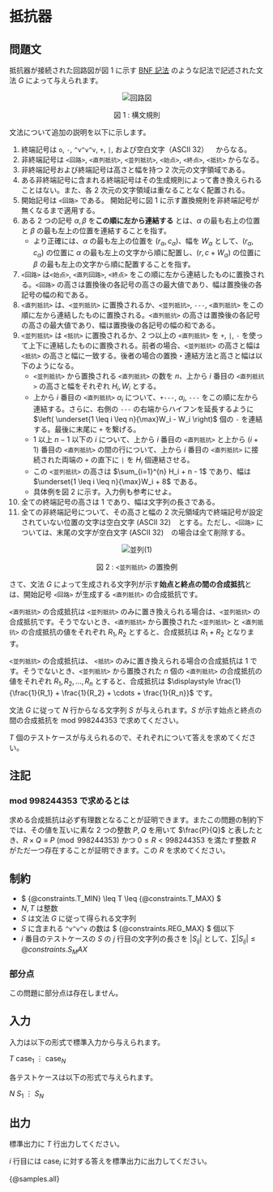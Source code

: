 # 抵抗器

## 問題文

抵抗器が接続された回路図が図 1 に示す [BNF 記法](https://ja.wikipedia.org/wiki/%E3%83%90%E3%83%83%E3%82%AB%E3%82%B9%E3%83%BB%E3%83%8A%E3%82%A6%E3%82%A2%E8%A8%98%E6%B3%95) のような記法で記述された文法 $G$ によって与えられます。

<div align="center">

![回路図](https://hackmd.io/_uploads/SJCL7xo5ke.png)

図 1 : 構文規則

</div>

文法について追加の説明を以下に示します。

1. 終端記号は `o`, `-`, `^v^v^v`, `+`, `|`, および空白文字（ASCII 32） ` `  からなる。
2. 非終端記号は `<回路>`, `<直列抵抗>`, `<並列抵抗>`, `<始点>`, `<終点>`, `<抵抗>` からなる。
3. 非終端記号および終端記号は高さと幅を持つ $2$ 次元の文字領域である。
4. ある非終端記号に含まれる終端記号はその生成規則によって書き換えられることはない。また、各 $2$ 次元の文字領域は重なることなく配置される。
5. 開始記号は `<回路>` である。 開始記号に図 1 に示す置換規則を非終端記号が無くなるまで適用する。
6. ある $2$ つの記号 $\alpha, \beta$ を**この順に左から連結する** とは、$\alpha$ の最も右上の位置と $\beta$ の最も左上の位置を連結することを指す。
    - より正確には、$\alpha$ の最も左上の位置を $(r_\alpha, c_\alpha)$、幅を $W_\alpha$ として、$(r_\alpha, c_\alpha)$ の位置に $\alpha$ の最も左上の文字から順に配置し、$(r, c + W_\alpha)$ の位置に $\beta$ の最も左上の文字から順に配置することを指す。
7. `<回路>` は`<始点>`, `<直列回路>`, `<終点>` をこの順に左から連結したものに置換される。`<回路>` の高さは置換後の各記号の高さの最大値であり、幅は置換後の各記号の幅の和である。
8. `<直列抵抗>` は、`<並列抵抗>` に置換されるか、`<並列抵抗>`, `---`, `<直列抵抗>` をこの順に左から連結したものに置換される。`<直列抵抗>` の高さは置換後の各記号の高さの最大値であり、幅は置換後の各記号の幅の和である。
9. `<並列抵抗>` は `<抵抗>` に置換されるか、$2$ つ以上の `<直列抵抗>` を `+`, `|`, `-` を使って上下に連結したものに置換される。前者の場合、`<並列抵抗>` の高さと幅は `<抵抗>` の高さと幅に一致する。後者の場合の置換・連結方法と高さと幅は以下のようになる。
   - `<並列抵抗>` から置換される `<直列抵抗>` の数を $n$、上から $i$ 番目の `<直列抵抗>` の高さと幅をそれぞれ $H_i, W_i$ とする。
   - 上から $i$ 番目の `<直列抵抗>` $\alpha_i$ について、`+---`, $\alpha_i$, `---` をこの順に左から連結する。さらに、右側の `---` の右端からハイフンを延長するように $\left( \underset{1 \leq i \leq n}{\max}W_i - W_i \right)$ 個の `-` を連結する。最後に末尾に `+` を繋げる。
   - $1$ 以上 $n - 1$ 以下の $i$ について、上から $i$ 番目の `<直列抵抗>` と上から $(i + 1)$ 番目の `<直列抵抗>` の間の行について、上から $i$ 番目の `<直列抵抗>` に接続された両端の `+` の直下に `|` を $H_i$ 個連結させる。
   - この `<並列抵抗>` の高さは $\sum_{i=1}^{n} H_i + n - 1$ であり、幅は $\underset{1 \leq i \leq n}{\max}W_i + 8$ である。
   - 具体例を図 2 に示す。入力例も参考にせよ。
10. 全ての終端記号の高さは $1$ であり、幅は文字列の長さである。
11. 全ての非終端記号について、その高さと幅の $2$ 次元領域内で終端記号が設定されていない位置の文字は空白文字 (ASCII 32) ` `  とする。ただし、`<回路>` については、末尾の文字が空白文字 (ASCII 32) ` ` の場合は全て削除する。

<div align="center">

![並列(1)](https://hackmd.io/_uploads/B1AUmeoqyl.png)

図 2 : `<並列抵抗>` の置換例

</div>

さて、文法 $G$ によって生成される文字列が示す**始点と終点の間の合成抵抗**とは、開始記号 `<回路>` が生成する `<直列抵抗>` の合成抵抗です。

`<直列抵抗>` の合成抵抗は `<並列抵抗>` のみに置き換えられる場合は、`<並列抵抗>` の合成抵抗です。そうでないとき、`<直列抵抗>` から置換された `<並列抵抗>` と `<直列抵抗>` の合成抵抗の値をそれぞれ $R_1, R_2$ とすると、合成抵抗は $R_1 + R_2$ となります。

`<並列抵抗>` の合成抵抗は、 `<抵抗>` のみに置き換えられる場合の合成抵抗は $1$ です。そうでないとき、`<並列抵抗>` から置換された $n$ 個の `<直列抵抗>` の合成抵抗の値をそれぞれ $R_1, R_2, \dots, R_n$ とすると、合成抵抗は $\displaystyle \frac{1}{\frac{1}{R_1} + \frac{1}{R_2} + \cdots + \frac{1}{R_n}}$ です。


文法 $G$ に従って $N$ 行からなる文字列 $S$ が与えられます。$S$ が示す始点と終点の間の合成抵抗を $\mathrm{mod}\ 998244353$ で求めてください。

$T$ 個のテストケースが与えられるので、それぞれについて答えを求めてください。

## 注記

### $\mathrm{mod}\ 998244353$ で求めるとは

求める合成抵抗は必ず有理数となることが証明できます。またこの問題の制約下では、その値を互いに素な $2$ つの整数 $P, Q$ を用いて $\frac{P}{Q}$ と表したとき、$R \times Q \equiv P \pmod{998244353}$ かつ $0 \leq R < 998244353$ を満たす整数 $R$ がただ一つ存在することが証明できます。この $R$ を求めてください。

## 制約

- $ {@constraints.T_MIN} \leq T \leq {@constraints.T_MAX} $
- $N, T$ は整数
- $S$ は文法 $G$ に従って得られる文字列
- $S$ に含まれる `^v^v^v` の数は $ {@constraints.REG_MAX} $ 個以下
- $i$ 番目のテストケースの $S$ の $j$ 行目の文字列の長さを $|S_{ij}|$ として、$\sum_{} |S_{ij}| \leq {@constraints.S_MAX}$

### 部分点

この問題に部分点は存在しません。

## 入力

入力は以下の形式で標準入力から与えられます。

<div class="code-math">

$T$
$\mathrm{case}_1$
$\vdots$
$\mathrm{case}_N$

</div>


各テストケースは以下の形式で与えられます。


<div class="code-math">

$N$
$S_1$
$\vdots$
$S_N$
    
</div>

## 出力

標準出力に $T$ 行出力してください。

$i$ 行目には $\mathrm{case}_i$ に対する答えを標準出力に出力してください。

{@samples.all}
